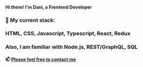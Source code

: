 #### Hi there! I'm Dani, a Frontend Developer

### 🔭 My current stack: 

### HTML, CSS, Javascript, Typescript, React, Redux 

### Also, I am familiar with Node.js, REST/GraphQL, SQL 

#### 📫  [Please feel free to contact me](https://www.linkedin.com/in/bahdanab/)


